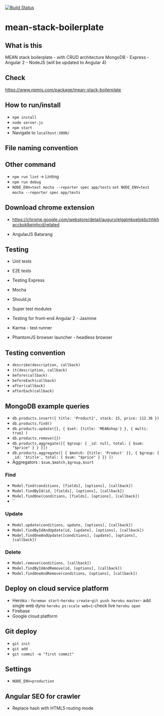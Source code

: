 [![Build Status](https://travis-ci.org/HienNguyen711/JS-dev-env.svg?branch=master)](https://travis-ci.org/HienNguyen711/JS-dev-env)
# mean-stack-boilerplate


## What is this
MEAN stack boilerplate - with CRUD architecture 
MongoDB - Express - Angular 2 - NodeJS 
(will be updated to Angular 4)

## Check 
https://www.npmjs.com/package/mean-stack-boilerplate

## How to run/install
+ `npm install`
+ `node server.js`
+ `npm start`
+ Navigate to `localhost:3000/`


## File naming convention 



## Other command
+ `npm run lint` -> Linting
+ `npm run debug`
+ `NODE_ENV=test mocha --reporter spec app/tests` `set NODE_ENV=test`  `mocha --reporter spec app/tests`




## Download chrome extension
+ https://chrome.google.com/webstore/detail/augury/elgalmkoelokbchhkhacckoklkejnhcd/related

+ AngularJS Batarang



## Testing
+ Unit tests 
+ E2E tests
+ Testing Express
+ Mocha
+ Should.js
+ Super test modules

+ Testing for front-end Angular 2 - Jasmine
+ Karma - test runner
+ PhantomJS browser launcher - headless browser



## Testing convention
+ `describe(description, callback)`
+ `it(description, callback)`
+ `before(callback)`
+ `beforeEach(callback)`
+ `after(callback)`
+ `afterEach(callback)`




## MongoDB example queries
+ `db.products.insert({
  title: 'Product1',
  stock: 15,
  price: 112.36
})`
+ `db.products.find()`
+ `db.products.update({},
  { $set: {title: 'MEANshop'} },
  { multi: true}
)`
+ `db.products.remove({})`
+ `db.products.aggregate([{
  $group: {
    _id: null,
    total: { $sum: "$price" }
  }
}])`
+ `db.products.aggregate([
  { $match: {title: 'Product' }},
  { $group: { _id: '$title', total: { $sum: "$price" } }}
])`
+ Aggregators : `$sum,$match,$group,$sort`
### Find
+ `Model.find(conditions, [fields], [options], [callback])`
+ `Model.findById(id, [fields], [options], [callback])`
+ `Model.findOne(conditions, [fields], [options], [callback])`
+ ``


### Update
+ `Model.update(conditions, update, [options], [callback])`
+ `Model.findByIdAndUpdate(id, [update], [options], [callback])`
+ `Model.findOneAndUpdate([conditions], [update], [options], [callback])`


### Delete
+ `Model.remove(conditions, [callback])`
+ `Model.findByIdAndRemove(id, [options], [callback])`
+ `Model.findOneAndRemove(conditions, [options], [callback])`



## Deploy on cloud service platform
+ Heroku : `foreman start`-`heroku create`-`git push heroku master`- add single web dyno `heroku ps:scale web=1`-check live `heroku open`
+ Firebase
+ Google cloud platform


## Git deploy
+ `git init`
+ `git add .`
+ `git commit -m "first commit"`


## Settings
+ `NODE_ENV=production`



## Angular SEO for crawler
+ Replace hash with HTML5 routing mode


